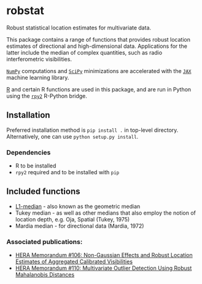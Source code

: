 # robstat

Robust statistical location estimates for multivariate data.

This package contains a range of functions that provides robust location estimates of directional and high-dimensional data. Applications for the latter include the median of complex quantities, such as radio interferometric visibilities.

[`NumPy`](https://github.com/numpy/numpy) computations and [`SciPy`](https://github.com/scipy/scipy) minimizations are accelerated with the [`JAX`](https://github.com/google/jax) machine learning library.

[R](https://www.r-project.org/) and certain R functions are used in this package, and are run in Python using the [`rpy2`](https://github.com/rpy2/rpy2) R-Python bridge.

## Installation

Preferred installation method is `pip install .` in top-level directory. Alternatively, one can use `python setup.py install`.

### Dependencies

* R to be installed
*  `rpy2` required and to be installed with `pip`

## Included functions

* [L1-median](https://en.wikipedia.org/wiki/Geometric_median) - also known as the geometric median
* Tukey median - as well as other medians that also employ the notion of location depth, e.g. Oja, Spatial (Tukey, 1975)
* Mardia median - for directional data (Mardia, 1972)

### Associated publications:
- [HERA Memorandum #106: Non-Gaussian Effects and Robust Location Estimates of Aggregated Calibrated Visibilities](http://reionization.org/manual_uploads/HERA106_Non-Gaussian_Effects_and_Robust_Location_Estimates_of_Aggregated_Calibrated_Visibilities.pdf)
- [HERA Memorandum #110: Multivariate Outlier Detection Using Robust Mahalanobis Distances](http://reionization.org/manual_uploads/HERA110_Multivariate_Outlier_Detection_Using_Robust_Mahalanobis_Distances.pdf)
